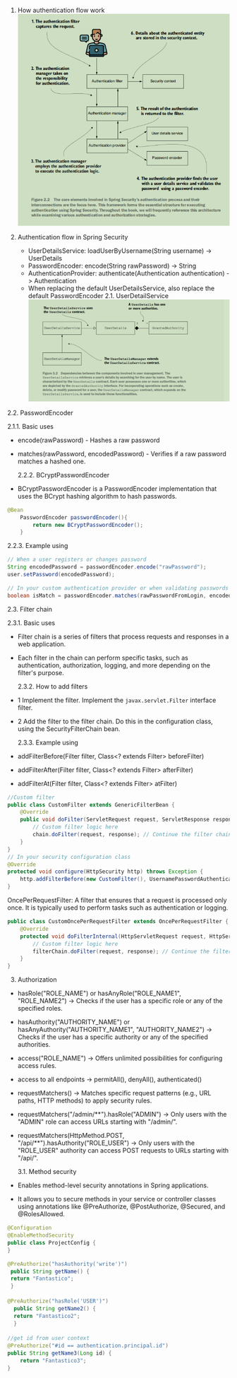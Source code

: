 1. How authentication flow work
   ![alt text](image.png)

2. Authentication flow in Spring Security
   - UserDetailsService: loadUserByUsername(String username) -> UserDetails
   - PasswordEncoder: encode(String rawPassword) -> String
   - AuthenticationProvider: authenticate(Authentication authentication) -> Authentication
   - When replacing the default UserDetailsService, also replace the default PasswordEncoder
     2.1. UserDetailService
     ![alt text](image-1.png)

2.2. PasswordEncoder

2.1.1. Basic uses

- encode(rawPassword) - Hashes a raw password
- matches(rawPassword, encodedPassword) - Verifies if a raw password matches a hashed one.

  2.2.2. BCryptPasswordEncoder

- BCryptPasswordEncoder is a PasswordEncoder implementation that uses the BCrypt hashing algorithm to hash passwords.

```java
@Bean
    PasswordEncoder passwordEncoder(){
        return new BCryptPasswordEncoder();
    }
```

2.2.3. Example using

```java
// When a user registers or changes password
String encodedPassword = passwordEncoder.encode("rawPassword");
user.setPassword(encodedPassword);
```

```java
// In your custom authentication provider or when validating passwords
boolean isMatch = passwordEncoder.matches(rawPasswordFromLogin, encodedPasswordFromDatabase);
```

2.3. Filter chain

2.3.1. Basic uses

- Filter chain is a series of filters that process requests and responses in a web application.
- Each filter in the chain can perform specific tasks, such as authentication, authorization, logging, and more depending on the filter's purpose.

  2.3.2. How to add filters

- 1 Implement the filter. Implement the `javax.servlet.Filter` interface filter.
- 2 Add the filter to the filter chain. Do this in the configuration class, using the SecurityFilterChain bean.

  2.3.3. Example using

- addFilterBefore(Filter filter, Class<? extends Filter> beforeFilter)
- addFilterAfter(Filter filter, Class<? extends Filter> afterFilter)
- addFilterAt(Filter filter, Class<? extends Filter> atFilter)

```java
//Custom filter
public class CustomFilter extends GenericFilterBean {
    @Override
    public void doFilter(ServletRequest request, ServletResponse response, FilterChain chain) throws IOException, ServletException {
        // Custom filter logic here
        chain.doFilter(request, response); // Continue the filter chain
    }
}
// In your security configuration class
@Override
protected void configure(HttpSecurity http) throws Exception {
    http.addFilterBefore(new CustomFilter(), UsernamePasswordAuthenticationFilter.class);
}
```

OncePerRequestFilter: A filter that ensures that a request is processed only once. It is typically used to perform tasks such as authentication or logging.

```java
public class CustomOncePerRequestFilter extends OncePerRequestFilter {
    @Override
    protected void doFilterInternal(HttpServletRequest request, HttpServletResponse response, FilterChain filterChain) throws ServletException, IOException {
        // Custom filter logic here
        filterChain.doFilter(request, response); // Continue the filter chain
    }
}
```

3. Authorization

- hasRole("ROLE_NAME") or hasAnyRole("ROLE_NAME1", "ROLE_NAME2") -> Checks if the user has a specific role or any of the specified roles.
- hasAuthority("AUTHORITY_NAME") or hasAnyAuthority("AUTHORITY_NAME1", "AUTHORITY_NAME2") -> Checks if the user has a specific authority or any of the specified authorities.
- access("ROLE_NAME") -> Offers unlimited possibilities for configuring access rules.

- access to all endpoints -> permitAll(), denyAll(), authenticated()

- requestMatchers() -> Matches specific request patterns (e.g., URL paths, HTTP methods) to apply security rules.
- requestMatchers("/admin/\*\*").hasRole("ADMIN") -> Only users with the "ADMIN" role can access URLs starting with "/admin/".
- requestMatchers(HttpMethod.POST, "/api/\*\*").hasAuthority("ROLE_USER") -> Only users with the "ROLE_USER" authority can access POST requests to URLs starting with "/api/".

  3.1. Method security

- Enables method-level security annotations in Spring applications.
- It allows you to secure methods in your service or controller classes using annotations like @PreAuthorize, @PostAuthorize, @Secured, and @RolesAllowed.

```java
@Configuration
@EnableMethodSecurity
public class ProjectConfig {
}

```

```java
@PreAuthorize("hasAuthority('write')")
 public String getName() {
 return "Fantastico";
 }

@PreAuthorize("hasRole('USER')")
  public String getName2() {
  return "Fantastico2";
  }

//get id from user context
@PreAuthorize("#id == authentication.principal.id")
public String getName3(Long id) {
    return "Fantastico3";
}


```
